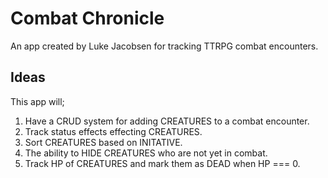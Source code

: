 # Combat Chronicle

An app created by Luke Jacobsen for tracking TTRPG combat encounters.

## Ideas

This app will;

1. Have a CRUD system for adding CREATURES to a combat encounter.
2. Track status effects effecting CREATURES.
3. Sort CREATURES based on INITATIVE.
4. The ability to HIDE CREATURES who are not yet in combat.
5. Track HP of CREATURES and mark them as DEAD when HP === 0.
